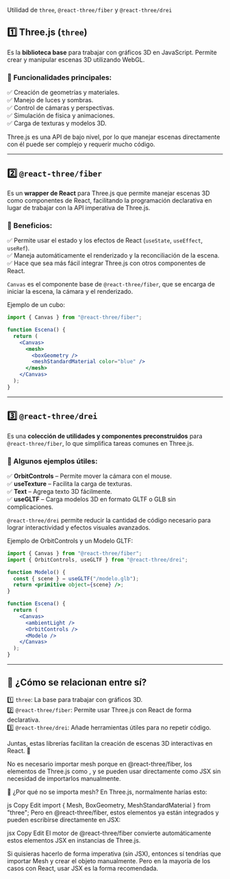 Utilidad de `three`, `@react-three/fiber` y `@react-three/drei`

## 1️⃣ Three.js (`three`)  
Es la **biblioteca base** para trabajar con gráficos 3D en JavaScript. Permite crear y manipular escenas 3D utilizando WebGL.  

### 🔹 Funcionalidades principales:  
✅ Creación de geometrías y materiales.  
✅ Manejo de luces y sombras.  
✅ Control de cámaras y perspectivas.  
✅ Simulación de física y animaciones.  
✅ Carga de texturas y modelos 3D.  

Three.js es una API de bajo nivel, por lo que manejar escenas directamente con él puede ser complejo y requerir mucho código.  

---

## 2️⃣ `@react-three/fiber`  
Es un **wrapper de React** para Three.js que permite manejar escenas 3D como componentes de React, facilitando la programación declarativa en lugar de trabajar con la API imperativa de Three.js.  

### 🔹 Beneficios:  
✅ Permite usar el estado y los efectos de React (`useState`, `useEffect`, `useRef`).  
✅ Maneja automáticamente el renderizado y la reconciliación de la escena.  
✅ Hace que sea más fácil integrar Three.js con otros componentes de React.  

`Canvas` es el componente base de `@react-three/fiber`, que se encarga de iniciar la escena, la cámara y el renderizado. 

Ejemplo de un cubo:
```jsx
import { Canvas } from "@react-three/fiber";

function Escena() {
  return (
    <Canvas>
      <mesh>
        <boxGeometry />
        <meshStandardMaterial color="blue" />
      </mesh>
    </Canvas>
  );
}
```

---

## 3️⃣ `@react-three/drei`  
Es una **colección de utilidades y componentes preconstruidos** para `@react-three/fiber`, lo que simplifica tareas comunes en Three.js.  

### 🔹 Algunos ejemplos útiles:  
✅ **OrbitControls** – Permite mover la cámara con el mouse.  
✅ **useTexture** – Facilita la carga de texturas.  
✅ **Text** – Agrega texto 3D fácilmente.  
✅ **useGLTF** – Carga modelos 3D en formato GLTF o GLB sin complicaciones.  

`@react-three/drei` permite reducir la cantidad de código necesario para lograr interactividad y efectos visuales avanzados.  

Ejemplo de OrbitControls y un Modelo GLTF: 
```jsx
import { Canvas } from "@react-three/fiber";
import { OrbitControls, useGLTF } from "@react-three/drei";

function Modelo() {
  const { scene } = useGLTF("/modelo.glb");
  return <primitive object={scene} />;
}

function Escena() {
  return (
    <Canvas>
      <ambientLight />
      <OrbitControls />
      <Modelo />
    </Canvas>
  );
}

```
---

## 🔗 **¿Cómo se relacionan entre sí?**  
1️⃣ `three`: La base para trabajar con gráficos 3D.  
2️⃣ `@react-three/fiber`: Permite usar Three.js con React de forma declarativa.  
3️⃣ `@react-three/drei`: Añade herramientas útiles para no repetir código.  

Juntas, estas librerías facilitan la creación de escenas 3D interactivas en React. 🚀


No es necesario importar mesh porque en @react-three/fiber, los elementos de Three.js como <mesh>, <boxGeometry> y <meshStandardMaterial> se pueden usar directamente como JSX sin necesidad de importarlos manualmente.

🔹 ¿Por qué no se importa mesh?
En Three.js, normalmente harías esto:

js
Copy
Edit
import { Mesh, BoxGeometry, MeshStandardMaterial } from "three";
Pero en @react-three/fiber, estos elementos ya están integrados y pueden escribirse directamente en JSX:

jsx
Copy
Edit
<mesh>
  <boxGeometry />
  <meshStandardMaterial color="red" />
</mesh>
El motor de @react-three/fiber convierte automáticamente estos elementos JSX en instancias de Three.js.

Si quisieras hacerlo de forma imperativa (sin JSX), entonces sí tendrías que importar Mesh y crear el objeto manualmente. Pero en la mayoría de los casos con React, usar JSX es la forma recomendada. 